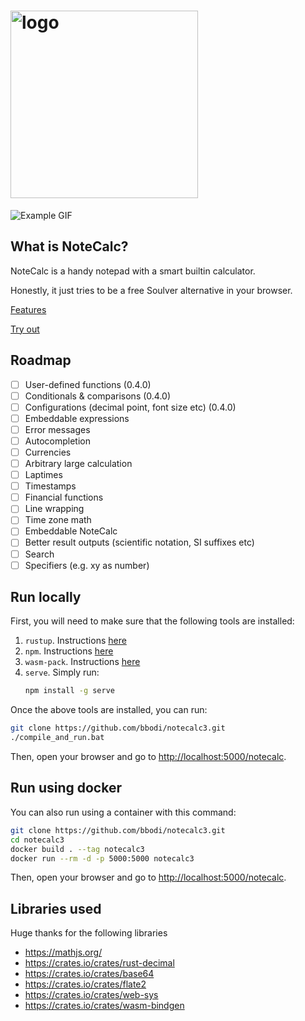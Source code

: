 <h1>
    <img src="https://bbodi.github.io/notecalc3/assets/logo.png"
         alt="logo" width="300"/>
</h1>

![Example GIF](assets/simple.gif)

## What is NoteCalc?
NoteCalc is a handy notepad with a smart builtin calculator.

Honestly, it just tries to be a free Soulver alternative in your browser.

[Features](https://bbodi.github.io/notecalc3/)

[Try out](https://bbodi.github.io/notecalc3/notecalc#)

## Roadmap
- [ ] User-defined functions (0.4.0)
- [ ] Conditionals & comparisons (0.4.0)
- [ ] Configurations (decimal point, font size etc) (0.4.0)
- [ ] Embeddable expressions
- [ ] Error messages
- [ ] Autocompletion
- [ ] Currencies
- [ ] Arbitrary large calculation
- [ ] Laptimes
- [ ] Timestamps
- [ ] Financial functions
- [ ] Line wrapping
- [ ] Time zone math
- [ ] Embeddable NoteCalc
- [ ] Better result outputs (scientific notation, SI suffixes etc)
- [ ] Search
- [ ] Specifiers (e.g. xy as number)

## Run locally

First, you will need to make sure that the following tools are installed:
1. `rustup`. Instructions [here](https://rustup.rs/)
2. `npm`. Instructions [here](https://www.npmjs.com/get-npm)
3. `wasm-pack`. Instructions [here](https://rustwasm.github.io/wasm-pack/installer/)
4. `serve`. Simply run:
   ```sh
   npm install -g serve
   ```

Once the above tools are installed, you can run:
```sh
git clone https://github.com/bbodi/notecalc3.git
./compile_and_run.bat
```

Then, open your browser and go to  [http://localhost:5000/notecalc](http://localhost:5000/notecalc).

## Run using docker

You can also run using a container with this command:

```sh
git clone https://github.com/bbodi/notecalc3.git
cd notecalc3
docker build . --tag notecalc3
docker run --rm -d -p 5000:5000 notecalc3
```

Then, open your browser and go to  [http://localhost:5000/notecalc](http://localhost:5000/notecalc).

## Libraries used
Huge thanks for the following libraries
- https://mathjs.org/
- https://crates.io/crates/rust-decimal
- https://crates.io/crates/base64
- https://crates.io/crates/flate2
- https://crates.io/crates/web-sys
- https://crates.io/crates/wasm-bindgen


 
